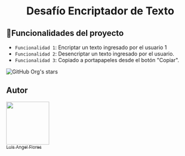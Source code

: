 <h1 align="center"> Desafío Encriptador de Texto</h1>


 ## :hammer:Funcionalidades del proyecto

- `Funcionalidad 1`: Encriptar un texto ingresado por el usuario 1
- `Funcionalidad 2`: Desencriptar un texto ingresado por el usuario.
- `Funcionalidad 3`: Copiado a portapapeles desde el botón "Copiar".

![GitHub Org's stars](https://img.shields.io/github/stars/angelfloresmoran?style=social)

  ## Autor

[<img src="https://avatars.githubusercontent.com/angelfloresmoran" width=115><br><sub>Luis Angel Flores</sub>](https://github.com/angelfloresmoran)
 

